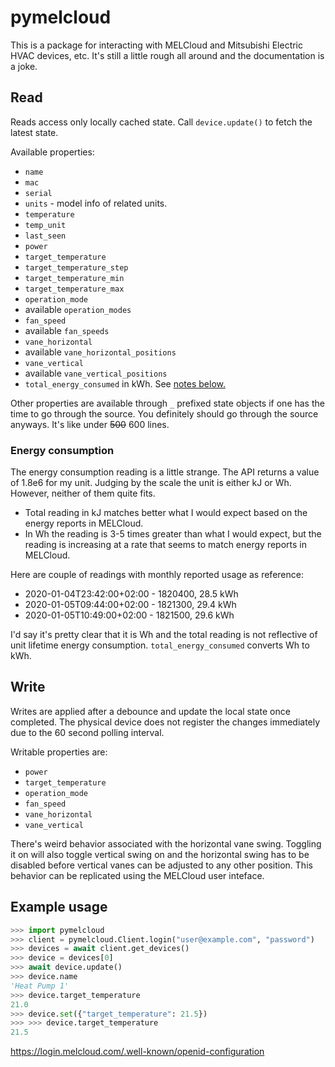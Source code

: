 # pymelcloud

This is a package for interacting with MELCloud and Mitsubishi Electric
HVAC devices, etc. It's still a little rough all around and the
documentation is a joke.

## Read

Reads access only locally cached state. Call `device.update()` to
fetch the latest state.

Available properties:

* `name`
* `mac`
* `serial`
* `units` - model info of related units.
* `temperature`
* `temp_unit`
* `last_seen`
* `power`
* `target_temperature`
* `target_temperature_step`
* `target_temperature_min`
* `target_temperature_max`
* `operation_mode`
* available `operation_modes`
* `fan_speed`
* available `fan_speeds`
* `vane_horizontal`
* available `vane_horizontal_positions`
* `vane_vertical`
* available `vane_vertical_positions`
* `total_energy_consumed` in kWh. See [notes below.](#energy-consumption)

Other properties are available through `_` prefixed state objects if
one has the time to go through the source. You definitely should go
through the source anyways. It's like under ~~500~~ 600 lines.

### Energy consumption

The energy consumption reading is a little strange. The API returns a
value of 1.8e6 for my unit. Judging by the scale the unit is either kJ
or Wh. However, neither of them quite fits.

* Total reading in kJ matches better what I would expect based on the
energy reports in MELCloud.
* In Wh the reading is 3-5 times greater than what I would expect, but
the reading is increasing at a rate that seems to match energy reports
in MELCloud.

Here are couple of readings with monthly reported usage as reference:

* 2020-01-04T23:42:00+02:00 - 1820400, 28.5 kWh
* 2020-01-05T09:44:00+02:00 - 1821300, 29.4 kWh
* 2020-01-05T10:49:00+02:00 - 1821500, 29.6 kWh

I'd say it's pretty clear that it is Wh and the total reading is not
reflective of unit lifetime energy consumption. `total_energy_consumed`
converts Wh to kWh.

## Write

Writes are applied after a debounce and update the local state once
completed. The physical device does not register the changes 
immediately due to the 60 second polling interval.

Writable properties are:

* `power`
* `target_temperature`
* `operation_mode`
* `fan_speed`
* `vane_horizontal`
* `vane_vertical`

There's weird behavior associated with the horizontal vane swing.
Toggling it on will also toggle vertical swing on and the horizontal
swing has to be disabled before vertical vanes can be adjusted to any
other position. This behavior can be replicated using the MELCloud user
inteface.

## Example usage

```python
>>> import pymelcloud
>>> client = pymelcloud.Client.login("user@example.com", "password")
>>> devices = await client.get_devices()
>>> device = devices[0]
>>> await device.update()
>>> device.name
'Heat Pump 1'
>>> device.target_temperature
21.0
>>> device.set({"target_temperature": 21.5})
>>> >>> device.target_temperature
21.5
```

https://login.melcloud.com/.well-known/openid-configuration